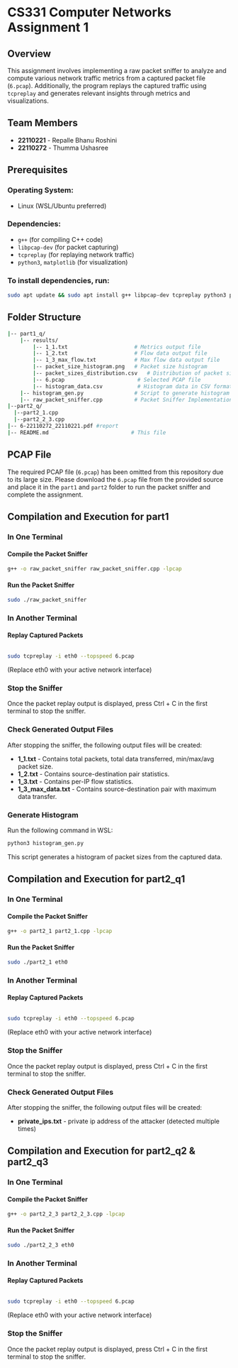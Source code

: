 # CS331 Computer Networks Assignment 1

## Overview

This assignment involves implementing a raw packet sniffer to analyze and compute various network traffic metrics from a captured packet file (`6.pcap`). Additionally, the program replays the captured traffic using `tcpreplay` and generates relevant insights through metrics and visualizations.

## Team Members

- **22110221** - Repalle Bhanu Roshini
- **22110272** - Thumma Ushasree
  
## Prerequisites

### Operating System: 
- Linux (WSL/Ubuntu preferred)

### Dependencies:
- `g++` (for compiling C++ code)
- `libpcap-dev` (for packet capturing)
- `tcpreplay` (for replaying network traffic)
- `python3`, `matplotlib` (for visualization)

### To install dependencies, run:

```bash
sudo apt update && sudo apt install g++ libpcap-dev tcpreplay python3 python3-matplotlib
```

## Folder Structure

```bash
|-- part1_q/
    |-- results/
        |-- 1_1.txt                     # Metrics output file
        |-- 1_2.txt                     # Flow data output file
        |-- 1_3_max_flow.txt            # Max flow data output file
        |-- packet_size_histogram.png   # Packet size histogram
        |-- packet_sizes_distribution.csv   # Distribution of packet sizes
        |-- 6.pcap                       # Selected PCAP file
        |-- histogram_data.csv           # Histogram data in CSV format
    |-- histogram_gen.py                # Script to generate histogram of packet sizes
    |-- raw_packet_sniffer.cpp          # Packet Sniffer Implementation
|--part2_q/
  |--part2_1.cpp
  |--part2_2_3.cpp
|-- 6-22110272_22110221.pdf #report
|-- README.md                          # This file

```
## PCAP File

The required PCAP file (`6.pcap`) has been omitted from this repository due to its large size. Please download the `6.pcap` file from the provided source and place it in the `part1` and `part2` folder to run the packet sniffer and complete the assignment.

## Compilation and Execution for part1

### In One Terminal

#### Compile the Packet Sniffer

```bash
g++ -o raw_packet_sniffer raw_packet_sniffer.cpp -lpcap
```
#### Run the Packet Sniffer
```bash
sudo ./raw_packet_sniffer
```
### In Another Terminal
#### Replay Captured Packets
```bash

sudo tcpreplay -i eth0 --topspeed 6.pcap
```
(Replace eth0 with your active network interface)

### Stop the Sniffer
Once the packet replay output is displayed, press Ctrl + C in the first terminal to stop the sniffer.

### Check Generated Output Files

After stopping the sniffer, the following output files will be created:

- **1_1.txt** - Contains total packets, total data transferred, min/max/avg packet size.
- **1_2.txt** - Contains source-destination pair statistics.
- **1_3.txt** - Contains per-IP flow statistics.
- **1_3_max_data.txt** - Contains source-destination pair with maximum data transfer.

### Generate Histogram
Run the following command in WSL:

```bash
python3 histogram_gen.py
```
This script generates a histogram of packet sizes from the captured data.

## Compilation and Execution for part2_q1

### In One Terminal

#### Compile the Packet Sniffer

```bash
g++ -o part2_1 part2_1.cpp -lpcap
```
#### Run the Packet Sniffer
```bash
sudo ./part2_1 eth0
```
### In Another Terminal
#### Replay Captured Packets
```bash

sudo tcpreplay -i eth0 --topspeed 6.pcap
```
(Replace eth0 with your active network interface)

### Stop the Sniffer
Once the packet replay output is displayed, press Ctrl + C in the first terminal to stop the sniffer.

### Check Generated Output Files

After stopping the sniffer, the following output files will be created:

- **private_ips.txt** - private ip address of the attacker (detected multiple times)

## Compilation and Execution for part2_q2 & part2_q3

### In One Terminal

#### Compile the Packet Sniffer

```bash
g++ -o part2_2_3 part2_2_3.cpp -lpcap
```
#### Run the Packet Sniffer
```bash
sudo ./part2_2_3 eth0
```
### In Another Terminal
#### Replay Captured Packets
```bash

sudo tcpreplay -i eth0 --topspeed 6.pcap
```
(Replace eth0 with your active network interface)

### Stop the Sniffer
Once the packet replay output is displayed, press Ctrl + C in the first terminal to stop the sniffer.

